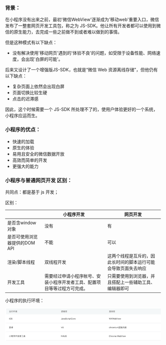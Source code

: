 ### 背景：
在小程序没有出来之前，最初'微信WebView'逐渐成为'移动web'重要入口，微信发布了一整套网页开发工具包，称之为 JS-SDK。他让所有开发者都可以使用到微信的原生能力，去完成一些之前做不到或者难以做到的事情。
    
但是这种模式有以下缺点：
* 没有解决使用'移动网页'遇到的'体验不良'的问题，如受限于设备性能、网络速度，会出现'白屏的可能'。

后来又设计了一个增强版JS-SDK，也就是“微信 Web 资源离线存储”，但他仍有以下缺点：
* 复杂页面上依然会出现白屏
* 页面切换比较生硬
* 点击的迟滞感

因此，这个时候需要一个 JS-SDK 所处理不了的，使用户体验更好的一个系统，小程序应运而生。

### 小程序的优点：
* 快速的加载
* 原生的体验
* 易用且安全的微信数据开放
* 高效而简单的开发
* 更强大的能力

### 小程序与普通网页开发 区别：
共同点：都是基于 js 开发；

区别：

|     | 小程序开发  | 网页开发  |
|  ----  | ----  |----  |
| 是否含window对象  | 没有 | 有 |
| 是否可使用浏览器提供的DOM API | 不能 |可以 |
| 渲染/脚本线程 | 双线程开发 | 这两个线程是互斥的，因此长时间的脚本运行可能会导致页面失去响应 |
| 开发工具 | 需要经过申请小程序帐号、安装小程序开发者工具、配置项目等等过程方可完成。 |只需要使用到浏览器，并且搭配上一些辅助工具、编辑器即可 |

小程序的执行环境：

![渲染线程](./icon/icon_渲染线程.png)